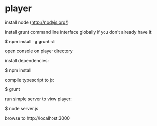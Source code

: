 player
======

install node (http://nodejs.org/)

install grunt command line interface globally if you don't already have it:

$ npm install -g grunt-cli

open console on player directory

install dependencies:

$ npm install

compile typescript to js:

$ grunt

run simple server to view player:

$ node server.js

browse to http://localhost:3000
